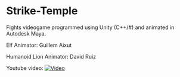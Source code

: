 # Strike-Temple
Fights videogame programmed using Unity (C++/#) and animated in Autodesk Maya.

Elf Animator: Guillem Aixut

Humanoid Lion Animator: David Ruiz

Youtube video:
[![Video](https://img.youtube.com/vi/K_FLW_FTTac/0.jpg)](https://www.youtube.com/watch?v=K_FLW_FTTac)
